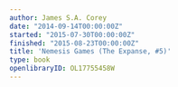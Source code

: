 ```yaml
---
author: James S.A. Corey
date: "2014-09-14T00:00:00Z"
started: "2015-07-30T00:00:00Z"
finished: "2015-08-23T00:00:00Z"
title: 'Nemesis Games (The Expanse, #5)'
type: book
openlibraryID: OL17755458W
---
```

